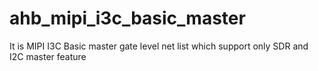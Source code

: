 # ahb_mipi_i3c_basic_master
It is MIPI I3C Basic master gate level net list which support only SDR and I2C master feature
